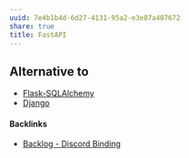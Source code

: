 ```yaml
---
uuid: 7e4b1b4d-6d27-4131-95a2-e3e87a407672
share: true
title: FastAPI
---
```

## Alternative to 

* [Flask-SQLAlchemy](/a3e04dda-3908-491c-848c-0f792b012d27)
* [Django](/03e5fa8e-39f5-481b-a040-178350596d13)

#### Backlinks

* [Backlog - Discord Binding](/dc6a1ac7-60f0-452d-9536-9fed6d92bc51)